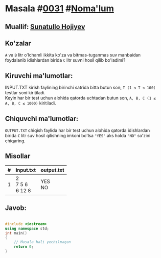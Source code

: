 <h1>Masala #<a href="https://robocontest.uz/tasks/0031">0031</a> #<a href="https://robocontest.uz/tasks?category=1">Noma'lum</a></h1>
<h2> Muallif: <a href="https://robocontest.uz/profile/sunnat">Sunatullo Hojiyev</a></h2>
<h2>Ko'zalar</h2>
<p><code>A</code> va <code>B</code> litr o'lchamli ikkita ko'za va bitmas-tuganmas suv manbaidan foydalanib idishlardan birida <code>C</code> litr suvni hosil qilib bo'ladimi?</p>
<h2>Kiruvchi ma'lumotlar:</h2>
<p>
    INPUT.TXT kirish faylining birinchi satrida bitta butun son, <code>T (1 ≤ T ≤ 100)</code> testlar soni kiritiladi.<br>
    Keyin har bir test uchun alohida qatorda uchtadan butun son, <code>A, B, C (1 ≤ A, B, C ≤ 1000)</code> kiritiladi.</p>
<h2>Chiquvchi ma'lumotlar:</h2>
<p><code>OUTPUT.TXT</code> chiqish faylida har bir test uchun alohida qatorda idishlardan birida <code>C</code> litr suv hosil qilishning imkoni bo'lsa <code>"YES"</code> aks holda <code>"NO"</code> so'zini chiqaring.</p>
<h2>Misollar</h2>
<table>
    <thead>
        <tr>
            <th>#</th>
            <th>input.txt</th>
            <th>output.txt</th>
        </tr>
    </thead>
    <tbody>
        <tr>
            <td>1</td>
            <td>2<br>7 5 6<br>6 12 8</td>
            <td>YES<br>NO</td>
        </tr>
    </tbody>
</table>    
<h2>Javob:</h2>

######
```cpp
#include <iostream>
using namespace std;
int main()
{
    // Masala hali yechilmagan
    return 0;
}
```
